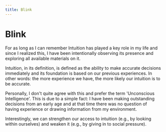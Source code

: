 ```yaml
---
title: Blink
---
```


# Blink

For as long as I can remember Intuition has played a key role in my life and since I realized this, I have been intentionally observing its presence and exploring all available materials on it.

Intuition, in its definition, is defined as the ability to make accurate decisions immediately and its foundation is based on our previous experiences. In other words: the more experience we have, the more likely our intuition is to be accurate.

Personally, I don't quite agree with this and prefer the term 'Unconscious Intelligence'. This is due to a simple fact: I have been making outstanding decisions from an early age and at that time there was no question of having experience or drawing information from my environment.

Interestingly, we can strengthen our access to intuition (e.g., by looking within ourselves) and weaken it (e.g., by giving in to social pressure).
